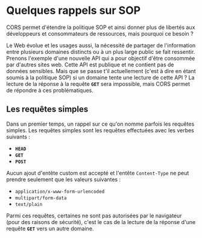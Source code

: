 # Quelques rappels sur SOP

CORS permet d'étendre la politique SOP et ainsi donner plus de libertés aux développeurs et consommateurs de ressources, mais pourquoi ce besoin ?

Le Web évolue et les usages aussi, la nécessité de partager de l'information entre plusieurs domaines distincts ou à un plus large public se fait ressentir. Prenons l'exemple d'une nouvelle API qui a pour objectif d'être consommée par d'autres sites web. Cette API est publique et ne contient pas de données sensibles. Mais que se passe t'il actuellement \(c'est à dire en étant soumis à la politique SOP\) si un domaine tente une lecture de cette API ? La lecture de la réponse à la requête **`GET`** sera impossible, mais CORS permet de répondre à ces problématiques.

## Les requêtes simples

Dans un premier temps, un rappel sur ce qu'on nomme parfois les requêtes simples. Les requêtes simples sont les requêtes effectuées avec les verbes suivants :

* **`HEAD`**
* **`GET`**
* **`POST`**

Aucun ajout d'entête custom est accepté et l'entête `Content-Type` ne peut prendre seulement que les valeurs suivantes :

* `application/x-www-form-urlencoded`
* `multipart/form-data`
* `text/plain`

Parmi ces requêtes, certaines ne sont pas autorisées par le navigateur \(pour des raisons de sécurité\), c'est le cas de la lecture de la réponse d'une requête **`GET`** vers un autre domaine.

